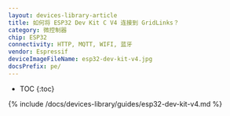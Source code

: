 ```yaml
---
layout: devices-library-article
title: 如何将 ESP32 Dev Kit C V4 连接到 GridLinks？
category: 微控制器
chip: ESP32
connectivity: HTTP, MQTT, WIFI, 蓝牙
vendor: Espressif
deviceImageFileName: esp32-dev-kit-v4.jpg
docsPrefix: pe/
---
```


* TOC
{:toc}

{% include /docs/devices-library/guides/esp32-dev-kit-v4.md %}